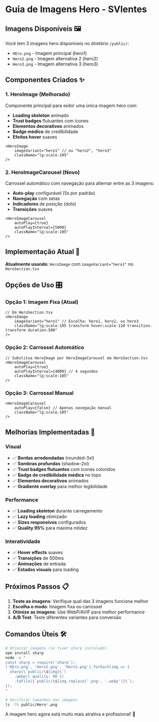 # Guia de Imagens Hero - SVlentes

## Imagens Disponíveis 🖼️

Você tem 3 imagens hero disponíveis no diretório `/public/`:
- `HEro.png` - Imagem principal (hero1)
- `Hero2.png` - Imagem alternativa 2 (hero2)  
- `Hero3.png` - Imagem alternativa 3 (hero3)

## Componentes Criados ✨

### 1. HeroImage (Melhorado)
Componente principal para exibir uma única imagem hero com:
- **Loading skeleton** animado
- **Trust badges** flutuantes com ícones
- **Elementos decorativos** animados
- **Badge médico** de credibilidade
- **Efeitos hover** suaves

```tsx
<HeroImage 
    imageVariant="hero1" // ou "hero2", "hero3"
    className="lg:scale-105" 
/>
```

### 2. HeroImageCarousel (Novo)
Carrossel automático com navegação para alternar entre as 3 imagens:
- **Auto-play** configurável (5s por padrão)
- **Navegação** com setas
- **Indicadores** de posição (dots)
- **Transições** suaves

```tsx
<HeroImageCarousel 
    autoPlay={true}
    autoPlayInterval={5000}
    className="lg:scale-105"
/>
```

## Implementação Atual 🚀

**Atualmente usando**: `HeroImage` com `imageVariant="hero1"` no `HeroSection.tsx`

## Opções de Uso 🎛️

### Opção 1: Imagem Fixa (Atual)
```tsx
// Em HeroSection.tsx
<HeroImage 
    imageVariant="hero1" // Escolha: hero1, hero2, ou hero3
    className="lg:scale-105 transform hover:scale-110 transition-transform duration-500"
/>
```

### Opção 2: Carrossel Automático
```tsx
// Substitua HeroImage por HeroImageCarousel em HeroSection.tsx
<HeroImageCarousel 
    autoPlay={true}
    autoPlayInterval={4000} // 4 segundos
    className="lg:scale-105"
/>
```

### Opção 3: Carrossel Manual
```tsx
<HeroImageCarousel 
    autoPlay={false} // Apenas navegação manual
    className="lg:scale-105"
/>
```

## Melhorias Implementadas 🎨

### Visual
- ✅ **Bordas arredondadas** (rounded-3xl)
- ✅ **Sombras profundas** (shadow-2xl)
- ✅ **Trust badges flutuantes** com ícones coloridos
- ✅ **Badge de credibilidade médica** no topo
- ✅ **Elementos decorativos** animados
- ✅ **Gradiente overlay** para melhor legibilidade

### Performance
- ✅ **Loading skeleton** durante carregamento
- ✅ **Lazy loading** otimizado
- ✅ **Sizes responsivos** configurados
- ✅ **Quality 95%** para máxima nitidez

### Interatividade
- ✅ **Hover effects** suaves
- ✅ **Transições** de 500ms
- ✅ **Animações** de entrada
- ✅ **Estados visuais** para loading

## Próximos Passos 📋

1. **Teste as imagens**: Verifique qual das 3 imagens funciona melhor
2. **Escolha o modo**: Imagem fixa ou carrossel
3. **Otimize as imagens**: Use WebP/AVIF para melhor performance
4. **A/B Test**: Teste diferentes variantes para conversão

## Comandos Úteis 🛠️

```bash
# Otimizar imagens (se tiver sharp instalado)
npm install sharp
node -e "
const sharp = require('sharp');
['HEro.png', 'Hero2.png', 'Hero3.png'].forEach(img => {
  sharp(\`public/\${img}\`)
    .webp({ quality: 90 })
    .toFile(\`public/\${img.replace('.png', '.webp')}\`);
});
"

# Verificar tamanhos das imagens
ls -lh public/Hero*.png
```

A imagem hero agora está muito mais atrativa e profissional! 🎉